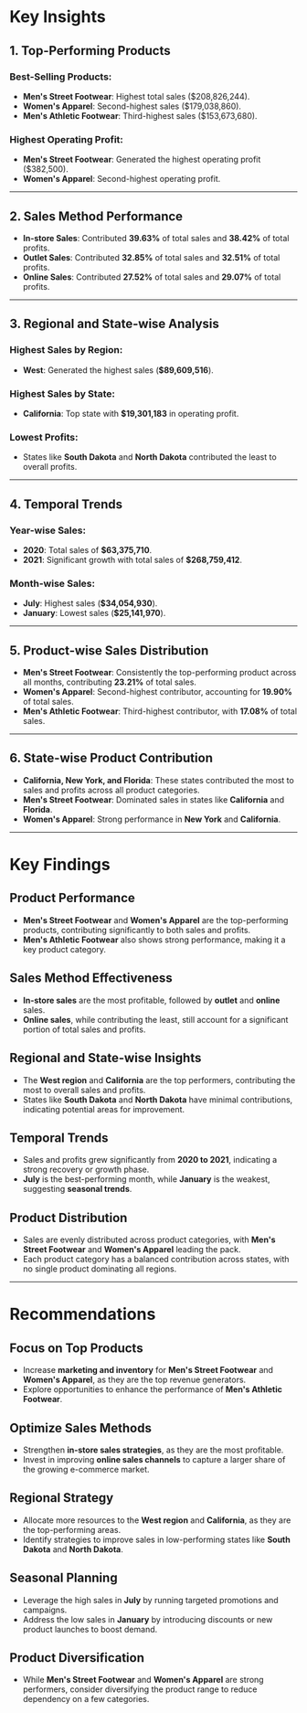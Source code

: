 # Key Insights

## 1. Top-Performing Products  

### Best-Selling Products:  
- **Men's Street Footwear**: Highest total sales ($208,826,244).  
- **Women's Apparel**: Second-highest sales ($179,038,860).  
- **Men's Athletic Footwear**: Third-highest sales ($153,673,680).  

### Highest Operating Profit:  
- **Men's Street Footwear**: Generated the highest operating profit ($382,500).  
- **Women's Apparel**: Second-highest operating profit.  

---

## 2. Sales Method Performance  

- **In-store Sales**: Contributed **39.63%** of total sales and **38.42%** of total profits.  
- **Outlet Sales**: Contributed **32.85%** of total sales and **32.51%** of total profits.  
- **Online Sales**: Contributed **27.52%** of total sales and **29.07%** of total profits.  

---

## 3. Regional and State-wise Analysis  

### Highest Sales by Region:  
- **West**: Generated the highest sales (**$89,609,516**).  

### Highest Sales by State:  
- **California**: Top state with **$19,301,183** in operating profit.  

### Lowest Profits:  
- States like **South Dakota** and **North Dakota** contributed the least to overall profits.  

---

## 4. Temporal Trends  

### Year-wise Sales:  
- **2020**: Total sales of **$63,375,710**.  
- **2021**: Significant growth with total sales of **$268,759,412**.  

### Month-wise Sales:  
- **July**: Highest sales (**$34,054,930**).  
- **January**: Lowest sales (**$25,141,970**).  

---

## 5. Product-wise Sales Distribution  

- **Men's Street Footwear**: Consistently the top-performing product across all months, contributing **23.21%** of total sales.  
- **Women's Apparel**: Second-highest contributor, accounting for **19.90%** of total sales.  
- **Men's Athletic Footwear**: Third-highest contributor, with **17.08%** of total sales.  

---

## 6. State-wise Product Contribution  

- **California, New York, and Florida**: These states contributed the most to sales and profits across all product categories.  
- **Men's Street Footwear**: Dominated sales in states like **California** and **Florida**.  
- **Women's Apparel**: Strong performance in **New York** and **California**.  

---

# Key Findings  

## Product Performance  
- **Men's Street Footwear** and **Women's Apparel** are the top-performing products, contributing significantly to both sales and profits.  
- **Men's Athletic Footwear** also shows strong performance, making it a key product category.  

## Sales Method Effectiveness  
- **In-store sales** are the most profitable, followed by **outlet** and **online** sales.  
- **Online sales**, while contributing the least, still account for a significant portion of total sales and profits.  

## Regional and State-wise Insights  
- The **West region** and **California** are the top performers, contributing the most to overall sales and profits.  
- States like **South Dakota** and **North Dakota** have minimal contributions, indicating potential areas for improvement.  

## Temporal Trends  
- Sales and profits grew significantly from **2020 to 2021**, indicating a strong recovery or growth phase.  
- **July** is the best-performing month, while **January** is the weakest, suggesting **seasonal trends**.  

## Product Distribution  
- Sales are evenly distributed across product categories, with **Men's Street Footwear** and **Women's Apparel** leading the pack.  
- Each product category has a balanced contribution across states, with no single product dominating all regions.  

---

# Recommendations  

## Focus on Top Products  
- Increase **marketing and inventory** for **Men's Street Footwear** and **Women's Apparel**, as they are the top revenue generators.  
- Explore opportunities to enhance the performance of **Men's Athletic Footwear**.  

## Optimize Sales Methods  
- Strengthen **in-store sales strategies**, as they are the most profitable.  
- Invest in improving **online sales channels** to capture a larger share of the growing e-commerce market.  

## Regional Strategy  
- Allocate more resources to the **West region** and **California**, as they are the top-performing areas.  
- Identify strategies to improve sales in low-performing states like **South Dakota** and **North Dakota**.  

## Seasonal Planning  
- Leverage the high sales in **July** by running targeted promotions and campaigns.  
- Address the low sales in **January** by introducing discounts or new product launches to boost demand.  

## Product Diversification  
- While **Men's Street Footwear** and **Women's Apparel** are strong performers, consider diversifying the product range to reduce dependency on a few categories.  
